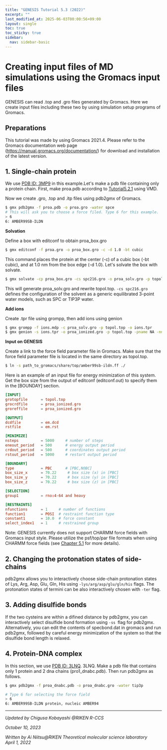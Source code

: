 ```yaml
---
title: "GENESIS Tutorial 5.3 (2022)"
excerpt: ""
last_modified_at: 2025-06-03T00:00:56+09:00
layout: single
toc: true
toc_sticky: true
sidebar:
  nav: sidebar-basic
---
```


# Creating input files of MD simulations using the Gromacs input files

GENESIS can read .top and .gro files generated by Gromacs. Here we
create input files including these two by using simulation setup
programs of Gromacs.

## Preparations

This tutorial was made by using Gromacs 2021.4. Please refer to the
Gromacs documentation web page
(<https://manual.gromacs.org/documentation/>) for download and
installation of the latest version.

## 1. Single-chain protein 

We use [PDB ID: 3MP9](https://www.rcsb.org/structure/3MP9) in this example.Let's make a pdb file
containing only a protein chain. First, make proa.pdb according to
[Tutorial5.2.1](/tutorials/genesis_tutorial_5.2_2022/#1_Single-chain_protein) using VMD.

Now we create .gro, .top and .itp files using pdb2gmx of Gromacs.


```bash
$ gmx pdb2gmx -f proa.pdb -o proa.gro -water spce
# This will ask you to choose a force filed. Type 6 for this example.
> 6
6: AMBER99SB-ILDN

```

**Solvation**

Define a box with editconf to obtain proa_box.gro


```bash
$ gmx editconf -f proa.gro -o proa_box.gro -c -d 1.0 -bt cubic

```

This command places the protein at the center (-c) of a cubic box (-bt cubic), and at 1.0 nm from the box edge (-d 1.0). Let's solvate the box
with solvate.


```bash
$ gmx solvate -cp proa_box.gro -cs spc216.gro -o proa_solv.gro -p topol.top

```

This will generate proa_solv.gro and rewrite topol.top. `-cs spc216.gro`
defines the configuration of the solvent as a generic equilibrated
3-point water models, such as SPC or TIP3P water.

**Add ions**

Create .tpr file using grompp, then add ions using genion


```bash
$ gmx grompp -f ions.mdp -c proa_solv.gro -p topol.top -o ions.tpr
$ gmx genion -s ions.tpr -o proa_ionized.gro -p topol.top -pname NA -nname CL –neutral

```

**Input on GENESIS**

Create a link to the force field parameter file in Gromacs. Make sure
that the force field parameter file is located in the same directory as
topol.top.


```bash
$ ln -s path_to_gromacs/share/top/amber99sb-ildn.ff ./

```

Here is an example of an input file for energy minimization of this
system. Get the box size from the output of editconf (editconf.out) to
specify them in the \[BOUNDAY\] section.


```toml
[INPUT]
grotopfile      = topol.top
grocrdfile      = proa_ionized.gro
groreffile      = proa_ionized.gro

[OUTPUT]
dcdfile         = em.dcd
rstfile         = em.rst

[MINIMIZE]
nsteps          = 5000     # number of steps
eneout_period   = 500      # energy output period
crdout_period   = 500      # coordinates output period
rstout_period   = 5000     # restart output period

[BOUNDARY]
type            = PBC      # [PBC,NOBC]
box_size_x      = 70.22     # box size (x) in [PBC]
box_size_y      = 70.22     # box size (y) in [PBC]
box_size_z      = 70.22     # box size (z) in [PBC]

[SELECTION]
group1          = rno:4-64 and heavy

[RESTRAINTS]
nfunctions      = 1     # number of functions
function1       = POSI  # restraint function type
constant1       = 10.0  # force constant
select_index1   = 1     # restrained group

```

Note: GENESIS currently does not support CHARMM force fields with
Gromacs input style. Please utilize the psf/top/par file formats when
using CHARMM force fields (see [Chapter 5.1](/tutorials/genesis_tutorial_5.1_2022/) for more details).

## 2. Changing the protonation states of side-chains 

pdb2gmx allows you to interactively choose side-chain protonation states
of Lys, Arg, Asp, Glu, Gln, His using `-lys/arg/asp/glu/gln/his` flags.
The protonation states of termini can be also interactively chosen with
`-ter` flag.

##  3. Adding disulfide bonds

If the two cysteins are within a difined distance by pdb2gmx, you can
interactively select disulfide bond formation using `-ss `flag for
pdb2gmx. Alternatively, you can edit the contents of specbond.dat in
gromacs and run pdb2gmx, followed by careful energy minimization of the
system so that the disulfide bond length is relaxed.

##  4. Protein-DNA complex

In this section, we use [PDB ID: 3LNQ](https://www.rcsb.org/structure/3LNQ). 3LNQ. Make a pdb file that contains only 1
protein and 2 dna chains (pro1_dnabc.pdb). Then run pdb2gmx as follows.


```bash
$ gmx pdb2gmx -f proa_dnabc.pdb -o proa_dnabc.gro -water tip3p

# Type 6 for selecting the force field
> 6
6: AMBER99SB-ILDN protein, nucleic AMBER94

```

------------------------------------------------------------------------

*Updated by Chigusa Kobayashi \@RIKEN R-CCS*

*October 10, 2023*

*Written by Ai Niitsu@RIKEN Theoretical molecular science laboratory\
April 1, 2022*

